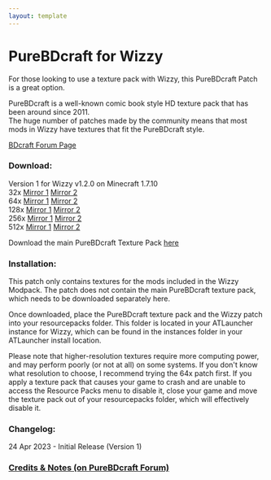 ```yaml
---
layout: template
---
```

# PureBDcraft for Wizzy

For those looking to use a texture pack with Wizzy, this PureBDcraft Patch is a great option.  

PureBDcraft is a well-known comic book style HD texture pack that has been around since 2011.   
The huge number of patches made by the community means that most mods in Wizzy have textures that fit the PureBDcraft style.

[BDcraft Forum Page](https://bdcraft.net/community/viewtopic.php?t=9079)

### Download:

Version 1 for Wizzy v1.2.0 on Minecraft 1.7.10   
32x  [Mirror 1](https://www.mediafire.com/file/8c7m70jcr4n9fgy/32x_Wizzy_PureBDcraft_Patch_V1.zip) [Mirror 2](https://drive.google.com/file/d/1hy-xnlUNj4CcsMMpoAHDxfja_qvr9mSt)  
64x  [Mirror 1](https://www.mediafire.com/file/ghmpcj30gziem3x/64x_Wizzy_PureBDcraft_Patch_V1.zip) [Mirror 2](https://drive.google.com/file/d/14TCZi_eaS1xQSF3mRDLwKykUTweXz9xd)    
128x [Mirror 1](https://www.mediafire.com/file/4ust624wphkkfyu/128x_Wizzy_PureBDcraft_Patch_V1.zip) [Mirror 2](https://drive.google.com/file/d/1OmtBF9QcosksysyXlPHaxNOZ3JNSM5KX)    
256x [Mirror 1](https://www.mediafire.com/file/yanlqyt4eprtoqw/256x_Wizzy_PureBDcraft_Patch_V1.zip) [Mirror 2](https://drive.google.com/file/d/1BliuNwekjx62yMne7jVO8PMVMVsQrhUZ)    
512x [Mirror 1](https://www.mediafire.com/file/qx593upcld4gxd5/512x_Wizzy_PureBDcraft_Patch_V1.zip) [Mirror 2](https://drive.google.com/file/d/1u6dGdT9CqHeYum9zLVKu_vlL-mSF95Lq)  

Download the main PureBDcraft Texture Pack [here](https://bdcraft.net/downloads/purebdcraft-minecraft/)

### Installation:

This patch only contains textures for the mods included in the Wizzy Modpack.
The patch does not contain the main PureBDcraft texture pack, which needs to be downloaded separately here.

Once downloaded, place the PureBDcraft texture pack and the Wizzy patch into your resourcepacks folder.
This folder is located in your ATLauncher instance for Wizzy, which can be found in the instances folder in your ATLauncher install location.

Please note that higher-resolution textures require more computing power, and may perform poorly (or not at all) on some systems.
If you don't know what resolution to choose, I recommend trying the 64x patch first.
If you apply a texture pack that causes your game to crash and are unable to access the Resource Packs menu to disable it, close your game and move the texture pack out of your resourcepacks folder, which will effectively disable it.


### Changelog:

24 Apr 2023 - Initial Release (Version 1)


### [Credits & Notes (on PureBDcraft Forum)](https://bdcraft.net/community/viewtopic.php?t=9079)



